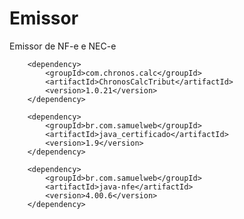 # Emissor
Emissor de NF-e e NEC-e

		<dependency>
			<groupId>com.chronos.calc</groupId>
			<artifactId>ChronosCalcTribut</artifactId>
			<version>1.0.21</version>
		</dependency>

		<dependency>
			<groupId>br.com.samuelweb</groupId>
			<artifactId>java_certificado</artifactId>
			<version>1.9</version>
		</dependency>

		<dependency>
			<groupId>br.com.samuelweb</groupId>
			<artifactId>java-nfe</artifactId>
			<version>4.00.6</version>
		</dependency>
